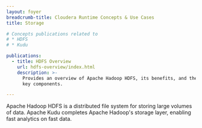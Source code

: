 ```yaml
---
layout: foyer
breadcrumb-title: Cloudera Runtime Concepts & Use Cases
title: Storage

# Concepts publications related to
# * HDFS
# * Kudu

publications:
  - title: HDFS Overview
    url: hdfs-overview/index.html
    description: >-
      Provides an overview of Apache Hadoop HDFS, its benefits, and the
      key components.

---
```

Apache Hadoop HDFS is a distributed file system for storing large
volumes of data. Apache Kudu completes Apache Hadoop's storage layer,
enabling fast analytics on fast data.

